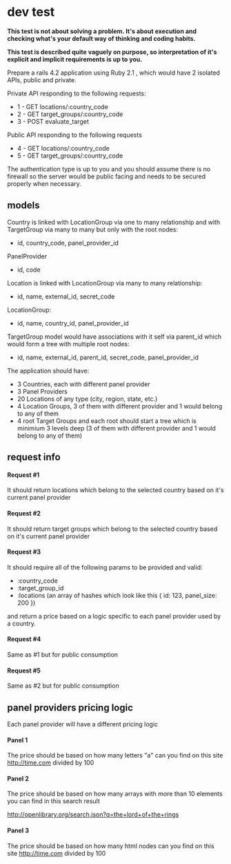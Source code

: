 # dev test

**This test is not about solving a problem. It's about execution and checking what's your default way of thinking and coding habits.**

**This test is described quite vaguely on purpose, so interpretation of it's explicit and implicit requirements is up to you.**

Prepare a rails 4.2 application using Ruby 2.1 , which would have 2 isolated APIs, public and private.

Private API responding to the following requests:
  
* 1 - GET  locations/:country_code
* 2 - GET  target_groups/:country_code
* 3 - POST evaluate_target

Public API responding to the following requests

* 4 - GET  locations/:country_code
* 5 - GET  target_groups/:country_code

The authentication type is up to you and you should assume there is no firewall so the server would be public facing and needs to be secured properly when necessary.

## models

Country is linked with LocationGroup via one to many relationship and with TargetGroup via many to many but only with the root nodes:

- id, country_code, panel_provider_id

PanelProvider

- id, code

Location is linked with LocationGroup via many to many relationship:

- id, name, external_id, secret_code

LocationGroup:

- id, name, country_id, panel_provider_id

TargetGroup model would have associations with it self via parent_id which would form a tree with multiple root nodes:

- id, name, external_id, parent_id, secret_code, panel_provider_id


The application should have:
- 3 Countries, each with different panel provider
- 3 Panel Providers
- 20 Locations of any type (city, region, state, etc.)
- 4 Location Groups, 3 of them with different provider and 1 would belong to any of them  
- 4 root Target Groups and each root should start a tree which is minimium 3 levels deep (3 of them with different provider and 1 would belong to any of them) 

## request info

#### Request #1

It should return locations which belong to the selected country based on it's current panel provider

#### Request #2

It should return target groups which belong to the selected country based on it's current panel provider

#### Request #3

It should require all of the following params to be provided and valid:

- :country_code
- :target_group_id
- :locations  (an array of hashes which look like this { id: 123, panel_size: 200 })

and return a price based on a logic specific to each panel provider used by a country.

#### Request #4

Same as #1 but for public consumption 

#### Request #5

Same as #2 but for public consumption

## panel providers pricing logic

Each panel provider will have a different pricing logic
 
#### Panel 1

The price should be based on how many letters "a" can you find on this site http://time.com divided by 100
    
#### Panel 2

The price should be based on how many arrays with more than 10 elements you can find in this search result

http://openlibrary.org/search.json?q=the+lord+of+the+rings
 
#### Panel 3

The price should be based on how many html nodes can you find on this site http://time.com divided by 100



